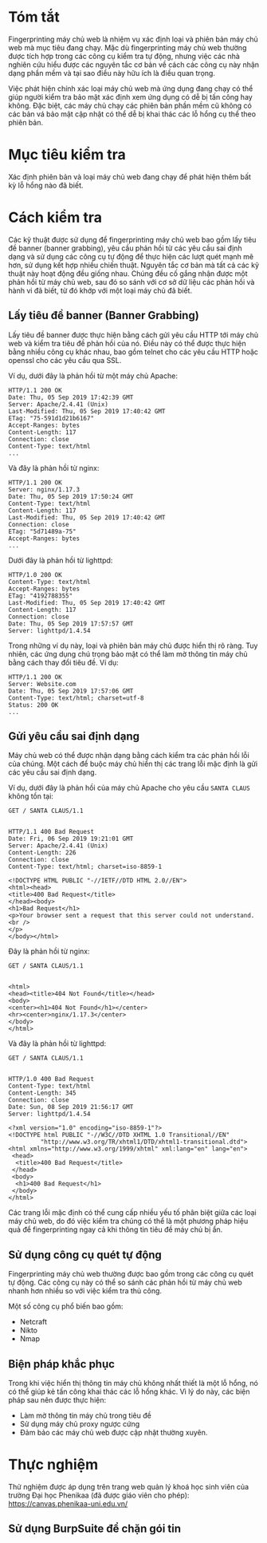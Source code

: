 # Tóm tắt  

Fingerprinting máy chủ web là nhiệm vụ xác định loại và phiên bản máy chủ web mà mục tiêu đang chạy. Mặc dù fingerprinting máy chủ web thường được tích hợp trong các công cụ kiểm tra tự động, nhưng việc các nhà nghiên cứu hiểu được các nguyên tắc cơ bản về cách các công cụ này nhận dạng phần mềm và tại sao điều này hữu ích là điều quan trọng.

Việc phát hiện chính xác loại máy chủ web mà ứng dụng đang chạy có thể giúp người kiểm tra bảo mật xác định xem ứng dụng có dễ bị tấn công hay không. Đặc biệt, các máy chủ chạy các phiên bản phần mềm cũ không có các bản vá bảo mật cập nhật có thể dễ bị khai thác các lỗ hổng cụ thể theo phiên bản.

# Mục tiêu kiểm tra  

Xác định phiên bản và loại máy chủ web đang chạy để phát hiện thêm bất kỳ lỗ hổng nào đã biết.

# Cách kiểm tra  

Các kỹ thuật được sử dụng để fingerprinting máy chủ web bao gồm lấy tiêu đề banner (banner grabbing), yêu cầu phản hồi từ các yêu cầu sai định dạng và sử dụng các công cụ tự động để thực hiện các lượt quét mạnh mẽ hơn, sử dụng kết hợp nhiều chiến thuật. Nguyên tắc cơ bản mà tất cả các kỹ thuật này hoạt động đều giống nhau. Chúng đều cố gắng nhận được một phản hồi từ máy chủ web, sau đó so sánh với cơ sở dữ liệu các phản hồi và hành vi đã biết, từ đó khớp với một loại máy chủ đã biết.

## Lấy tiêu đề banner (Banner Grabbing)  

Lấy tiêu đề banner được thực hiện bằng cách gửi yêu cầu HTTP tới máy chủ web và kiểm tra tiêu đề phản hồi của nó. Điều này có thể được thực hiện bằng nhiều công cụ khác nhau, bao gồm telnet cho các yêu cầu HTTP hoặc openssl cho các yêu cầu qua SSL.

Ví dụ, dưới đây là phản hồi từ một máy chủ Apache:

```
HTTP/1.1 200 OK
Date: Thu, 05 Sep 2019 17:42:39 GMT
Server: Apache/2.4.41 (Unix)
Last-Modified: Thu, 05 Sep 2019 17:40:42 GMT
ETag: "75-591d1d21b6167"
Accept-Ranges: bytes
Content-Length: 117
Connection: close
Content-Type: text/html
...
```

Và đây là phản hồi từ nginx:

```
HTTP/1.1 200 OK
Server: nginx/1.17.3
Date: Thu, 05 Sep 2019 17:50:24 GMT
Content-Type: text/html
Content-Length: 117
Last-Modified: Thu, 05 Sep 2019 17:40:42 GMT
Connection: close
ETag: "5d71489a-75"
Accept-Ranges: bytes
...
```

Dưới đây là phản hồi từ lighttpd:

```
HTTP/1.0 200 OK
Content-Type: text/html
Accept-Ranges: bytes
ETag: "4192788355"
Last-Modified: Thu, 05 Sep 2019 17:40:42 GMT
Content-Length: 117
Connection: close
Date: Thu, 05 Sep 2019 17:57:57 GMT
Server: lighttpd/1.4.54
```

Trong những ví dụ này, loại và phiên bản máy chủ được hiển thị rõ ràng. Tuy nhiên, các ứng dụng chú trọng bảo mật có thể làm mờ thông tin máy chủ bằng cách thay đổi tiêu đề. Ví dụ:

```
HTTP/1.1 200 OK
Server: Website.com
Date: Thu, 05 Sep 2019 17:57:06 GMT
Content-Type: text/html; charset=utf-8
Status: 200 OK
...
```

## Gửi yêu cầu sai định dạng

Máy chủ web có thể được nhận dạng bằng cách kiểm tra các phản hồi lỗi của chúng. Một cách để buộc máy chủ hiển thị các trang lỗi mặc định là gửi các yêu cầu sai định dạng.

Ví dụ, dưới đây là phản hồi của máy chủ Apache cho yêu cầu `SANTA CLAUS` không tồn tại:

```
GET / SANTA CLAUS/1.1


HTTP/1.1 400 Bad Request
Date: Fri, 06 Sep 2019 19:21:01 GMT
Server: Apache/2.4.41 (Unix)
Content-Length: 226
Connection: close
Content-Type: text/html; charset=iso-8859-1

<!DOCTYPE HTML PUBLIC "-//IETF//DTD HTML 2.0//EN">
<html><head>
<title>400 Bad Request</title>
</head><body>
<h1>Bad Request</h1>
<p>Your browser sent a request that this server could not understand.<br />
</p>
</body></html>
```

Đây là phản hồi từ nginx:

```
GET / SANTA CLAUS/1.1


<html>
<head><title>404 Not Found</title></head>
<body>
<center><h1>404 Not Found</h1></center>
<hr><center>nginx/1.17.3</center>
</body>
</html>
```

Và đây là phản hồi từ lighttpd:

```
GET / SANTA CLAUS/1.1


HTTP/1.0 400 Bad Request
Content-Type: text/html
Content-Length: 345
Connection: close
Date: Sun, 08 Sep 2019 21:56:17 GMT
Server: lighttpd/1.4.54

<?xml version="1.0" encoding="iso-8859-1"?>
<!DOCTYPE html PUBLIC "-//W3C//DTD XHTML 1.0 Transitional//EN"
         "http://www.w3.org/TR/xhtml1/DTD/xhtml1-transitional.dtd">
<html xmlns="http://www.w3.org/1999/xhtml" xml:lang="en" lang="en">
 <head>
  <title>400 Bad Request</title>
 </head>
 <body>
  <h1>400 Bad Request</h1>
 </body>
</html>
```

Các trang lỗi mặc định có thể cung cấp nhiều yếu tố phân biệt giữa các loại máy chủ web, do đó việc kiểm tra chúng có thể là một phương pháp hiệu quả để fingerprinting ngay cả khi thông tin tiêu đề máy chủ bị ẩn.

## Sử dụng công cụ quét tự động

Fingerprinting máy chủ web thường được bao gồm trong các công cụ quét tự động. Các công cụ này có thể so sánh các phản hồi từ máy chủ web nhanh hơn nhiều so với việc kiểm tra thủ công.

Một số công cụ phổ biến bao gồm:  
- Netcraft  
- Nikto  
- Nmap  

## Biện pháp khắc phục

Trong khi việc hiển thị thông tin máy chủ không nhất thiết là một lỗ hổng, nó có thể giúp kẻ tấn công khai thác các lỗ hổng khác. Vì lý do này, các biện pháp sau nên được thực hiện:  
- Làm mờ thông tin máy chủ trong tiêu đề  
- Sử dụng máy chủ proxy ngược cứng  
- Đảm bảo các máy chủ web được cập nhật thường xuyên.

# Thực nghiệm

Thử nghiệm được áp dụng trên trang web quản lý khoá học sinh viên của trường Đại học Phenikaa (đã được giáo viên cho phép): https://canvas.phenikaa-uni.edu.vn/

## Sử dụng BurpSuite để chặn gói tin

